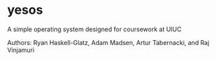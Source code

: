 yesos
=====
A simple operating system designed for coursework at UIUC

Authors: Ryan Haskell-Glatz, Adam Madsen, Artur Tabernacki, and Raj
Vinjamuri
